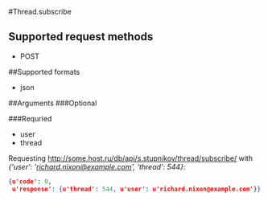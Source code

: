 #Thread.subscribe

## Supported request methods 
* POST

##Supported formats
* json

##Arguments
###Optional


###Requried
* user
* thread

Requesting http://some.host.ru/db/api/s.stupnikov/thread/subscribe/ with _{'user': 'richard.nixon@example.com', 'thread': 544}_:
```json
{u'code': 0,
 u'response': {u'thread': 544, u'user': u'richard.nixon@example.com'}}
```
